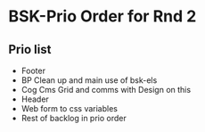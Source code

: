 # BSK-Prio Order for Rnd 2

## Prio list
- Footer
- BP Clean up and main use of bsk-els
- Cog Cms Grid and comms with Design on this
- Header
- Web form to css variables
- Rest of backlog in prio order
